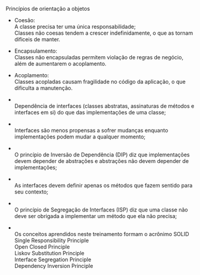 Princípios de orientação a objetos
- Coesão:
 <br> A classe precisa ter uma única responsabilidade;
 <br> Classes não coesas tendem a crescer indefinidamente, o que as tornam dificeis de manter.
- Encapsulamento:
 <br> Classes não encapsuladas permitem violação de regras de negócio, além de aumentarem o acoplamento.
- Acoplamento:
 <br> Classes acopladas causam fragilidade no código da aplicação, o que dificulta a manutenção.


- <br> Dependência de interfaces (classes abstratas, assinaturas de métodos e interfaces em si) do que das implementações de uma classe;
- <br> Interfaces são menos propensas a sofrer mudanças enquanto implementações podem mudar a qualquer momento;
- <br> O princípio de Inversão de Dependência (DIP) diz que implementações devem depender de abstrações e abstrações não devem depender de implementações;
- <br> As interfaces devem definir apenas os métodos que fazem sentido para seu contexto;
- <br> O princípio de Segregação de Interfaces (ISP) diz que uma classe não deve ser obrigada a implementar um método que ela não precisa;
- <br> Os conceitos aprendidos neste treinamento formam o acrônimo SOLID
<br> Single Responsibility Principle
<br> Open Closed Principle
<br> Liskov Substitution Principle
<br> Interface Segregation Principle
<br> Dependency Inversion Principle